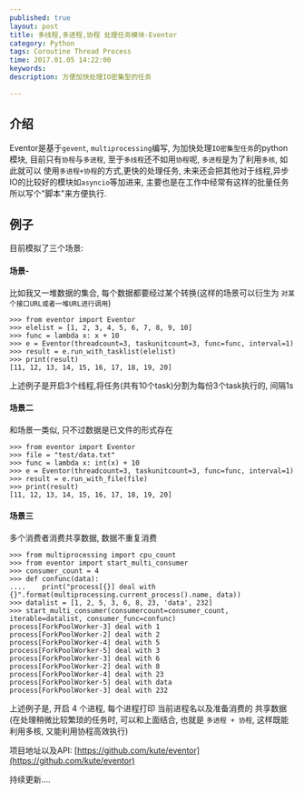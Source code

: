 ```yaml
---
published: true
layout: post
title: 多线程,多进程,协程 处理任务模块-Eventor
category: Python
tags: Coroutine Thread Process
time: 2017.01.05 14:22:00
keywords: 
description: 方便加快处理IO密集型的任务

---
```


## 介绍

  Eventor是基于`gevent`, `multiprocessing`编写, 为加快处理`IO密集型任务`的python模块, 目前只有`协程`与`多进程`, 至于`多线程`还不如用`协程`呢, `多进程`是为了利用`多核`, 如此就可以
使用`多进程+协程`的方式,更快的处理任务, 未来还会把其他对于线程,异步IO的比较好的模块如`asyncio`等加进来, 主要也是在工作中经常有这样的批量任务所以写个"脚本"来方便执行.

## 例子

  目前模拟了三个场景:
  
#### 场景-

  比如我又一堆数据的集合, 每个数据都要经过某个转换(这样的场景可以衍生为 `对某个接口URL或者一堆URL进行调用`)
  
    >>> from eventor import Eventor
    >>> elelist = [1, 2, 3, 4, 5, 6, 7, 8, 9, 10]
    >>> func = lambda x: x + 10
    >>> e = Eventor(threadcount=3, taskunitcount=3, func=func, interval=1)
    >>> result = e.run_with_tasklist(elelist)
    >>> print(result)
    [11, 12, 13, 14, 15, 16, 17, 18, 19, 20]
    
  上述例子是开启3个线程,将任务(共有10个task)分割为每份3个task执行的, 间隔1s
  
#### 场景二

  和场景一类似, 只不过数据是已文件的形式存在
  
    >>> from eventor import Eventor
    >>> file = "test/data.txt"
    >>> func = lambda x: int(x) + 10
    >>> e = Eventor(threadcount=3, taskunitcount=3, func=func, interval=1)
    >>> result = e.run_with_file(file)
    >>> print(result)
    [11, 12, 13, 14, 15, 16, 17, 18, 19, 20]
    
#### 场景三

  多个消费者消费共享数据, 数据不重复消费
  
    >>> from multiprocessing import cpu_count
    >>> from eventor import start_multi_consumer
    >>> consumer_count = 4
    >>> def confunc(data):
    ....    print("process[{}] deal with {}".format(multiprocessing.current_process().name, data))
    >>> datalist = [1, 2, 5, 3, 6, 8, 23, 'data', 232]
    >>> start_multi_consumer(consumercount=consumer_count, iterable=datalist, consumer_func=confunc)
    process[ForkPoolWorker-3] deal with 1
    process[ForkPoolWorker-2] deal with 2
    process[ForkPoolWorker-4] deal with 5
    process[ForkPoolWorker-5] deal with 3
    process[ForkPoolWorker-3] deal with 6
    process[ForkPoolWorker-2] deal with 8
    process[ForkPoolWorker-4] deal with 23
    process[ForkPoolWorker-5] deal with data
    process[ForkPoolWorker-3] deal with 232
    
  上述例子是, 开启 4 个进程, 每个进程打印 当前进程名以及准备消费的 共享数据 (在处理稍微比较繁琐的任务时, 可以和上面结合, 也就是 `多进程 + 协程`, 这样既能利用多核, 又能利用协程高效执行)
  
项目地址以及API: [https://github.com/kute/eventor](https://github.com/kute/eventor)

持续更新....